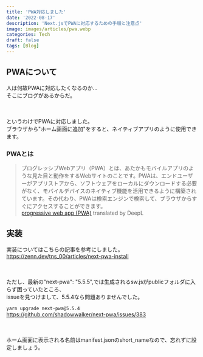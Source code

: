 ```yaml
---
title: 'PWA対応しました'
date: '2022-08-17'
description: 'Next.jsでPWAに対応するための手順と注意点'
image: images/articles/pwa.webp
categories: Tech
draft: false
tags: [Blog]
---
```


## PWAについて
人は何故PWAに対応したくなるのか...  
そこにブログがあるからだ。  

　

というわけでPWAに対応しました。  
ブラウザから"ホーム画面に追加"をすると、ネイティブアプリのように使用できます。

### PWAとは
> プログレッシブWebアプリ（PWA）とは、あたかもモバイルアプリのような見た目と動作をするWebサイトのことです。PWAは、エンドユーザーがアプリストアから、ソフトウェアをローカルにダウンロードする必要がなく、モバイルデバイスのネイティブ機能を活用できるように構築されています。その代わり、PWAは検索エンジンで検索して、ブラウザからすぐにアクセスすることができます。  
[progressive web app (PWA)](https://www.techtarget.com/whatis/definition/progressive-web-app-PWA) translated by DeepL




## 実装
実装についてはこちらの記事を参考にしました。  
https://zenn.dev/tns_00/articles/next-pwa-install

　

ただし、最新の"next-pwa": "5.5.5",では生成されるsw.jsがpublicフォルダに入らず困っていたところ、  
issueを見つけまして、5.5.4なら問題ありませんでした。  

`yarn upgrade next-pwa@5.5.4`  
https://github.com/shadowwalker/next-pwa/issues/383


　

ホーム画面に表示される名前はmanifest.jsonのshort_nameなので、忘れずに設定しましょう。